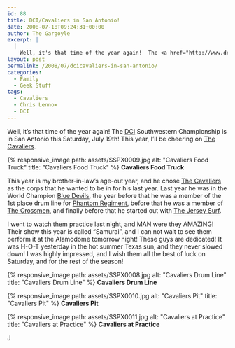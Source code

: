```yaml
---
id: 88
title: DCI/Cavaliers in San Antonio!
date: 2008-07-18T09:24:31+00:00
author: The Gargoyle
excerpt: |
  |
    Well, it's that time of the year again!  The <a href="http://www.dci.org">DCI</a> Southwestern Championship is in San Antonio this Saturday, July 19th!  This year, I'll be cheering on <a href="http://www.cavaliers.org/">The Cavaliers</a>.
layout: post
permalink: /2008/07/dcicavaliers-in-san-antonio/
categories:
  - Family
  - Geek Stuff
tags:
  - Cavaliers
  - Chris Lennox
  - DCI
---
```


Well, it&#8217;s that time of the year again! The [DCI](http://www.dci.org)
Southwestern Championship is in San Antonio this Saturday, July 19th! This
year, I&#8217;ll be cheering on [The Cavaliers](http://www.cavaliers.org/).

{% responsive_image path: assets/SSPX0009.jpg alt: "Cavaliers Food Truck" title: "Cavaliers Food Truck" %}
**Cavaliers Food Truck**

This year is my brother-in-law&#8217;s age-out year, and he chose [The
Cavaliers](http://www.cavaliers.org/) as the corps that he wanted to be in for
his last year. Last year he was in the World Champion
[Blue Devils](http://www.bluedevils.org), the year before that he was a member
of the 1st place drum line for [Phantom Regiment](http://www.regiment.org/),
before that he was a member of [The Crossmen](http://www.crossmen.org), and
finally before that he started out with
[The Jersey Surf](http://www.jerseysurf.org).

I went to watch them practice last night, and MAN were they AMAZING! Their show this year is called &#8220;Samurai&#8221;, and I can not wait to see them perform it at the Alamodome tomorrow night! These guys are dedicated! It was H-O-T yesterday in the hot summer Texas sun, and they never slowed down! I was highly impressed, and I wish them all the best of luck on Saturday, and for the rest of the season!

{% responsive_image path: assets/SSPX0008.jpg alt: "Cavaliers Drum Line" title: "Cavaliers Drum Line" %}
**Cavaliers Drum Line**

{% responsive_image path: assets/SSPX0010.jpg alt: "Cavaliers Pit" title: "Cavaliers Pit" %}
**Cavaliers Pit**

{% responsive_image path: assets/SSPX0011.jpg alt: "Cavaliers at Practice" title: "Cavaliers at Practice" %}
**Cavaliers at Practice**

J
